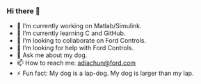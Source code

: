 ### Hi there 👋
- 🔭 I’m currently working on Matlab/Simulink.
- 🌱 I’m currently learning C and GitHub.
- 👯 I’m looking to collaborate on Ford Controls.
- 🤔 I’m looking for help with Ford Controls.
- 💬 Ask me about my dog.
- 📫 How to reach me: adiachun@ford.com
- ⚡ Fun fact: My dog is a lap-dog.  My dog is larger than my lap.
<!--
**adiachun/adiachun** is a ✨ _special_ ✨ repository because its `README.md` (this file) appears on your GitHub profile.
-->
